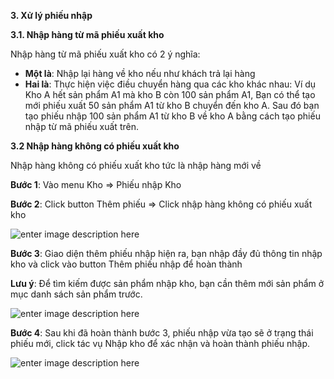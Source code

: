 **3.	Xử lý phiếu nhập**

**3.1. Nhập hàng từ mã phiếu xuất kho**

Nhập hàng từ mã phiếu xuất kho có 2 ý nghĩa:

 - **Một là**: Nhập lại hàng về kho nếu như khách trả lại hàng
 - **Hai là**: Thực hiện việc điều chuyển hàng qua các kho khác nhau: Ví dụ Kho A hết sản phẩm A1 mà kho B còn 100 sản phẩm A1, Bạn có thể tạo mới phiếu xuất 50 sản phẩm A1 từ kho B chuyển đến kho A. Sau đó bạn tạo phiếu nhập 100 sản phẩm A1 từ kho B  về kho A bằng cách tạo phiếu nhập từ mã phiếu xuất trên.

**3.2 Nhập hàng không có phiếu xuất kho**

Nhập hàng không có phiếu xuất kho tức là nhập hàng mới về

**Bước 1**: Vào menu Kho => Phiếu nhập Kho

**Bước 2**: Click button Thêm phiếu => Click nhập hàng không có phiếu xuất kho

![enter image description here](https://static8.muarecdn.com/original/muare/images/2020/01/02/5437030_nhap1.png)

**Bước 3**: Giao diện thêm phiếu nhập hiện ra, bạn nhập đầy đủ thông tin nhập kho và click vào button Thêm phiếu nhập để hoàn thành

**Lưu ý**: Để tìm kiếm được sản phẩm nhập kho, bạn cần thêm mới sản phẩm ở mục danh sách sản phẩm trước.

![enter image description here](https://static8.muarecdn.com/original/muare/images/2020/01/02/5437181_themphieunhap.png)

**Bước 4**: Sau khi đã hoàn thành bước 3, phiếu nhập vừa tạo sẽ ở trạng thái phiếu mới, click tác vụ Nhập kho để xác nhận và hoàn thành phiếu nhập.

![enter image description here](https://static8.muarecdn.com/original/muare/images/2020/01/02/5437184_nhapkho3.png)
